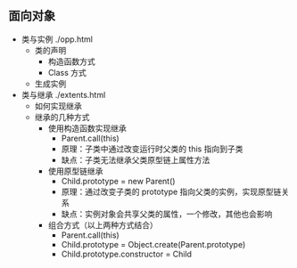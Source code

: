 ## 面向对象

- 类与实例 ./opp.html
    + 类的声明
        * 构造函数方式
        * Class 方式
    + 生成实例
- 类与继承 ./extents.html
    + 如何实现继承
    + 继承的几种方式
        * 使用构造函数实现继承
            * Parent.call(this)
            * 原理：子类中通过改变运行时父类的 this 指向到子类
            * 缺点：子类无法继承父类原型链上属性方法
        * 使用原型链继承
            * Child.prototype = new Parent()
            * 原理：通过改变子类的 prototype 指向父类的实例，实现原型链关系
            * 缺点：实例对象会共享父类的属性，一个修改，其他也会影响
        * 组合方式（以上两种方式结合）
            * Parent.call(this)
            * Child.prototype = Object.create(Parent.prototype)
            * Child.prototype.constructor = Child